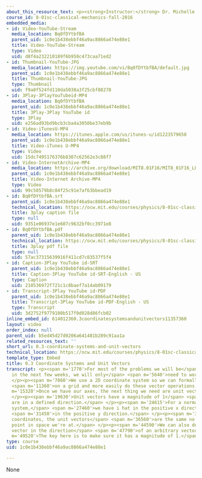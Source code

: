 ```yaml
---
about_this_resource_text: <p><strong>Instructor:</strong> Dr. Michelle Tomasik</p>
course_id: 8-01sc-classical-mechanics-fall-2016
embedded_media:
- id: Video-YouTube-Stream
  media_location: Bq0fDYtbfBA
  parent_uid: 1c0e1b438ebbf46a9ac8866a474e88e1
  title: Video-YouTube-Stream
  type: Video
  uid: d8f4a232210189f6b950c473caa71ed2
- id: Thumbnail-YouTube-JPG
  media_location: https://img.youtube.com/vi/Bq0fDYtbfBA/default.jpg
  parent_uid: 1c0e1b438ebbf46a9ac8866a474e88e1
  title: Thumbnail-YouTube-JPG
  type: Thumbnail
  uid: f9a0f524fd110da5038a3f25cbf08278
- id: 3Play-3PlayYouTubeid-MP4
  media_location: Bq0fDYtbfBA
  parent_uid: 1c0e1b438ebbf46a9ac8866a474e88e1
  title: 3Play-3Play YouTube id
  type: 3Play
  uid: e256ad93bd9bcb3cba4a3050be37eb9b
- id: Video-iTunesU-MP4
  media_location: https://itunes.apple.com/us/itunes-u/id1223579658
  parent_uid: 1c0e1b438ebbf46a9ac8866a474e88e1
  title: Video-iTunes U-MP4
  type: Video
  uid: 15dc7495176376b8307c62562e3c88f7
- id: Video-InternetArchive-MP4
  media_location: https://archive.org/download/MIT8.01F16/MIT8_01F16_L00v03_360p.mp4
  parent_uid: 1c0e1b438ebbf46a9ac8866a474e88e1
  title: Video-Internet Archive-MP4
  type: Video
  uid: 99c50579b8c04f25c91e7af63bbead19
- id: Bq0fDYtbfBA.srt
  parent_uid: 1c0e1b438ebbf46a9ac8866a474e88e1
  technical_location: https://ocw.mit.edu/courses/physics/8-01sc-classical-mechanics-fall-2016/review-vectors/0.3-coordinate-systems-and-unit-vectors/0.3-coordinate-systems-and-unit-vectors/Bq0fDYtbfBA.srt
  title: 3play caption file
  type: null
  uid: 9351e06937e1e607c9632bf0cc3971e8
- id: Bq0fDYtbfBA.pdf
  parent_uid: 1c0e1b438ebbf46a9ac8866a474e88e1
  technical_location: https://ocw.mit.edu/courses/physics/8-01sc-classical-mechanics-fall-2016/review-vectors/0.3-coordinate-systems-and-unit-vectors/0.3-coordinate-systems-and-unit-vectors/Bq0fDYtbfBA.pdf
  title: 3play pdf file
  type: null
  uid: 57ac37315639916f411cd7c83537f5f4
- id: Caption-3Play YouTube id-SRT
  parent_uid: 1c0e1b438ebbf46a9ac8866a474e88e1
  title: Caption-3Play YouTube id-SRT-English - US
  type: Caption
  uid: 210536972f721c1c8baef7a14ab09179
- id: Transcript-3Play YouTube id-PDF
  parent_uid: 1c0e1b438ebbf46a9ac8866a474e88e1
  title: Transcript-3Play YouTube id-PDF-English - US
  type: Transcript
  uid: 3d2752f9779100b517f0d028d86fcb02
inline_embed_id: 614012360.3coordinatesystemsandunitvectors11357360
layout: video
order_index: null
parent_uid: b5ed45d27d0206a641481b289c91aa1a
related_resources_text: ''
short_url: 0.3-coordinate-systems-and-unit-vectors
technical_location: https://ocw.mit.edu/courses/physics/8-01sc-classical-mechanics-fall-2016/review-vectors/0.3-coordinate-systems-and-unit-vectors/0.3-coordinate-systems-and-unit-vectors
template_type: Embed
title: 0.3 Coordinate Systems and Unit Vectors
transcript: <p><span m='1770'>For most of the problems we will be</span> <span m='3230'>facing
  in the next few weeks, we will only</span> <span m='5640'>need to work in two dimensions.</span>
  </p><p><span m='7860'>We use a 2D coordinate system so we can formally put vectors</span>
  <span m='11360'>on a grid and more easily do these vector operations.</span> </p><p><span
  m='15320'>Once we have our axes, the next thing we need are unit vectors.</span>
  </p><p><span m='19630'>Unit vectors have a magnitude of 1</span> <span m='22250'>and
  are in a defined direction.</span> </p><p><span m='24615'>For a normal x, y coordinate
  system,</span> <span m='27460'>we have i hat in the positive x direction and j hat</span>
  <span m='31450'>in the positive y direction.</span> </p><p><span m='34210'>In Cartesian
  coordinates, the unit vectors</span> <span m='36560'>are the same no matter what
  point in space we're at.</span> </p><p><span m='44590'>We can also define a unit
  vector in the direction</span> <span m='47790'>of an arbitrary vector.</span> </p><p><span
  m='49520'>The key here is to make sure it has a magnitude of 1.</span> </p><p></p>
type: course
uid: 1c0e1b438ebbf46a9ac8866a474e88e1

---
```

None